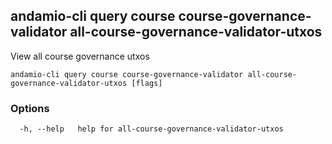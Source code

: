 ## andamio-cli query course course-governance-validator all-course-governance-validator-utxos

View all course governance utxos

```
andamio-cli query course course-governance-validator all-course-governance-validator-utxos [flags]
```

### Options

```
  -h, --help   help for all-course-governance-validator-utxos
```

